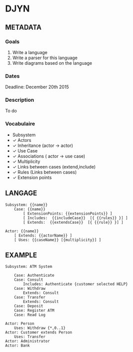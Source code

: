 # DJYN
## METADATA
### Goals

1. Write a language
2. Write a parser for this language
3. Write diagrams based on the language

### Dates

Deadline: December 20th 2015

### Description

To do

### Vocabulaire

- Subsystem
- ✓ Actors 
- ✓ Inheritance (actor -> actor)
- ✓ Use Case
- ✓ Associations ( actor -> use case)
- ✓ Multiplicity
- ✓ Links between cases (extend,include)
- ✓ Rules (Links between cases)
- ✓ Extension points


## LANGAGE

```
Subsystem: {{name}}
    Case: {{name}} 
        [ ExtensionPoints: {{extensionPoints}} ]
        [ Includes:  {{includeCase}}  [{ {{rules}} }] ] 
        [ Extends:  {{extendsCase}}  [{ {{rule}} }] ]
    
Actor: {{name}}
    [ Extends: {{actorName}} ]
    [ Uses: {{caseName}} [{multiplicity}] ]
```
    
## EXAMPLE

```
Subsystem: ATM System

    Case: Authenticate
    Case: Consult 
        Includes: Authenticate {customer selected HELP}
    Case: Withdraw 
        Extends: Consult
    Case: Transfer
        Extends: Consult
    Case: Deposit
    Case: Register ATM
    Case: Read Log

Actor: Person
    Uses: Withdraw {*,0..1} 
Actor: Customer extends Person
    Uses: Transfer
Actor: Administrator
Actor: Bank
```
